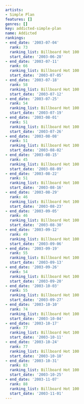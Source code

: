 ```yaml
---
artists:
- Simple Plan
features: []
genres: []
key: addicted-simple-plan
name: Addicted
rankings:
- end_date: '2003-07-04'
  rank: 73
  ranking_list: Billboard Hot 100
  start_date: '2003-06-28'
- end_date: '2003-07-11'
  rank: 66
  ranking_list: Billboard Hot 100
  start_date: '2003-07-05'
- end_date: '2003-07-18'
  rank: 58
  ranking_list: Billboard Hot 100
  start_date: '2003-07-12'
- end_date: '2003-07-25'
  rank: 54
  ranking_list: Billboard Hot 100
  start_date: '2003-07-19'
- end_date: '2003-08-01'
  rank: 51
  ranking_list: Billboard Hot 100
  start_date: '2003-07-26'
- end_date: '2003-08-08'
  rank: 51
  ranking_list: Billboard Hot 100
  start_date: '2003-08-02'
- end_date: '2003-08-15'
  rank: 45
  ranking_list: Billboard Hot 100
  start_date: '2003-08-09'
- end_date: '2003-08-22'
  rank: 51
  ranking_list: Billboard Hot 100
  start_date: '2003-08-16'
- end_date: '2003-08-29'
  rank: 46
  ranking_list: Billboard Hot 100
  start_date: '2003-08-23'
- end_date: '2003-09-05'
  rank: 46
  ranking_list: Billboard Hot 100
  start_date: '2003-08-30'
- end_date: '2003-09-12'
  rank: 49
  ranking_list: Billboard Hot 100
  start_date: '2003-09-06'
- end_date: '2003-09-19'
  rank: 55
  ranking_list: Billboard Hot 100
  start_date: '2003-09-13'
- end_date: '2003-09-26'
  rank: 54
  ranking_list: Billboard Hot 100
  start_date: '2003-09-20'
- end_date: '2003-10-03'
  rank: 55
  ranking_list: Billboard Hot 100
  start_date: '2003-09-27'
- end_date: '2003-10-10'
  rank: 74
  ranking_list: Billboard Hot 100
  start_date: '2003-10-04'
- end_date: '2003-10-17'
  rank: 77
  ranking_list: Billboard Hot 100
  start_date: '2003-10-11'
- end_date: '2003-10-24'
  rank: 77
  ranking_list: Billboard Hot 100
  start_date: '2003-10-18'
- end_date: '2003-10-31'
  rank: 83
  ranking_list: Billboard Hot 100
  start_date: '2003-10-25'
- end_date: '2003-11-07'
  rank: 88
  ranking_list: Billboard Hot 100
  start_date: '2003-11-01'
---
```


